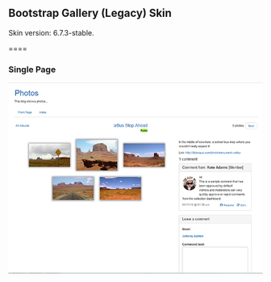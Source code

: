 ## Bootstrap Gallery (Legacy) Skin

Skin version: 6.7.3-stable.

====

### Single Page

![disp=single](skinshot.jpg)